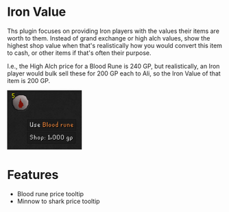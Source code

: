 # Iron Value

Ths plugin focuses on providing Iron players with the values their items are worth to them. Instead of grand exchange or high alch values, show the highest shop value when that's realistically how you would convert this item to cash, or other items if that's often their purpose.

I.e., the High Alch price for a Blood Rune is 240 GP, but realistically, an Iron player would bulk sell these for 200 GP each to Ali, so the Iron Value of that item is 200 GP.

![example_blood_rune.png](example_blood_rune.png)

# Features

- Blood rune price tooltip
- Minnow to shark price tooltip